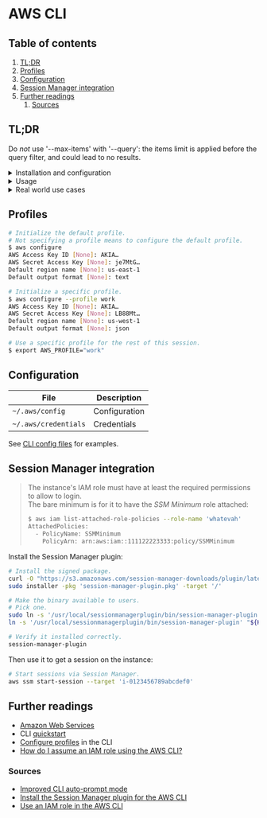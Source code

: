 # AWS CLI

## Table of contents <!-- omit in toc -->

1. [TL;DR](#tldr)
1. [Profiles](#profiles)
1. [Configuration](#configuration)
1. [Session Manager integration](#session-manager-integration)
1. [Further readings](#further-readings)
   1. [Sources](#sources)

## TL;DR

Do *not* use '--max-items' with '--query': the items limit is applied before the query filter, and could lead to no
results.

<details>
  <summary>Installation and configuration</summary>

```sh
# Install the CLI.
brew install 'awscli'

# Configure profiles.
aws configure
aws configure --profile 'work'

# Use specific profiles for the rest of the shell session.
export AWS_PROFILE='work'

# Enable auto-prompt mode (like `aws-shell` does).
aws configure set 'cli_auto_prompt' 'on-partial'
export AWS_CLI_AUTO_PROMPT='on'

# Clear cached credentials.
rm -r ~'/.aws/cli/cache'
```

</details>

<details>
  <summary>Usage</summary>

```sh
# List applications in CodeDeploy.
aws deploy list-applications

# List deployment groups defined for applications.
aws deploy list-deployment-groups --application-name 'batman'

# Show details of deployment groups.
aws deploy get-deployment-group --application-name 'batman' \
  --deployment-group-name 'production'


# Get information about the current user.
aws sts get-caller-identity

# List IAM users.
aws iam list-users
aws iam list-users --max-items '1'
aws iam list-users --query "Users[?(UserName=='mario')]"
aws iam list-users --query "Users[?(UserId=='AIDA…')].UserName"

# Create IAM users.
aws iam create-user --user-name 'luigi'

# Create access keys.
# Defaults to the current user if no user name is specified.
aws iam create-access-key
aws iam create-access-key --user-name 'luigi'

# List access keys.
# Defaults to the current user if no user name is specified.
aws iam list-access-keys
aws iam list-access-keys --user-name 'mario'

# List configured OIDC providers.
aws iam list-open-id-connect-providers

# Create policies.
aws iam create-policy \
  --policy-name 'ro-access-bucket' --policy-document 'file://bucket.ro-access.policy.json'

# Delete policies.
aws iam delete-policy --policy-arn 'arn:aws:iam::012345678901:policy/ro-access-bucket'

# Attach policies.
aws iam attach-user-policy --user-name 'me-user' \
  --policy-arn 'arn:aws:iam::012345678901:policy/ro-access-bucket'

# Detach policies.
aws iam detach-user-policy --user-name 'me-user' \
  --policy-arn 'arn:aws:iam::012345678901:policy/ro-access-bucket'

# Delete user policies.
aws iam delete-user-policy --user-name 'me-user' --policy-name 'user-ro-access-bucket'


# Show RDS instances.
aws rds describe-db-instances
aws rds describe-db-instances --output 'json' --query "DBInstances[?(DBInstanceIdentifier=='master-prod')]"


# List all SageMaker EndpointConfigurations' names.
aws sagemaker list-endpoint-configs --output 'yaml-stream' | yq -r '.[].EndpointConfigs[].EndpointConfigName' -
aws sagemaker list-endpoint-configs --output 'yaml-stream' --query 'EndpointConfigs[].EndpointConfigName' | yq -r '.[].[]' -
aws sagemaker list-endpoint-configs --output 'json' --query 'EndpointConfigs[].EndpointConfigName' | jq -r '.[]' -

# Describe all SageMaker EndpointConfigurations.
aws sagemaker list-endpoint-configs … \
| xargs -n '1' aws sagemaker describe-endpoint-config --endpoint-config-name


# List secrets stored in Secret Manager.
aws secretsmanager list-secrets

# Get information about secrets stored in Secret Manager.
aws secretsmanager describe-secret --secret-id 'ecr-pullthroughcache/docker-hub'

# Get secrets from Secret Manager.
aws secretsmanager get-secret-value --secret-id 'ecr-pullthroughcache/github'


# List SNS queues (a.k.a. 'topics').
aws sns list-topics
```

Subcommands not listed here are in their own service-specific article:

[`ebs`][ebs tldr] |
[`ec2`][ec2 tldr] |
[`ecr`][ecr tldr] |
[`eks`][eks tldr] |
[`s3`][s3 tldr] |
[`ssm`][ssm tldr]

</details>

<details>
  <summary>Real world use cases</summary>

```sh
# Get roles' ARN from their name.
aws iam list-roles --query "Roles[?RoleName == 'EKSRole'].[RoleName, Arn]"

# Assume roles given their name.
aws iam list-roles --query "Roles[?RoleName == 'EKSRole'].Arn" --output 'text' \
| xargs -I {} \
  aws sts assume-role \
    --role-arn "{}" \
    --role-session-name "AWSCLI-Session"
```

</details>

## Profiles

```sh
# Initialize the default profile.
# Not specifying a profile means to configure the default profile.
$ aws configure
AWS Access Key ID [None]: AKIA…
AWS Secret Access Key [None]: je7MtG…
Default region name [None]: us-east-1
Default output format [None]: text

# Initialize a specific profile.
$ aws configure --profile work
AWS Access Key ID [None]: AKIA…
AWS Secret Access Key [None]: LB88Mt…
Default region name [None]: us-west-1
Default output format [None]: json

# Use a specific profile for the rest of this session.
$ export AWS_PROFILE="work"
```

## Configuration

| File                 | Description   |
| -------------------- | ------------- |
| `~/.aws/config`      | Configuration |
| `~/.aws/credentials` | Credentials   |

See [CLI config files] for examples.

## Session Manager integration

> The instance's IAM role must have at least the required permissions to allow to login.<br/>
> The bare minimum is for it to have the *SSM Minimum* role attached:
>
> ```sh
> $ aws iam list-attached-role-policies --role-name 'whatevah'
> AttachedPolicies:
>   - PolicyName: SSMMinimum
>     PolicyArn: arn:aws:iam::111122223333:policy/SSMMinimum
> ```

Install the Session Manager plugin:

```sh
# Install the signed package.
curl -O "https://s3.amazonaws.com/session-manager-downloads/plugin/latest/mac_arm64/session-manager-plugin.pkg"
sudo installer -pkg 'session-manager-plugin.pkg' -target '/'

# Make the binary available to users.
# Pick one.
sudo ln -s '/usr/local/sessionmanagerplugin/bin/session-manager-plugin' '/usr/local/bin/session-manager-plugin'
ln -s '/usr/local/sessionmanagerplugin/bin/session-manager-plugin' "${HOME}/bin/session-manager-plugin"

# Verify it installed correctly.
session-manager-plugin
```

Then use it to get a session on the instance:

```sh
# Start sessions via Session Manager.
aws ssm start-session --target 'i-0123456789abcdef0'
```

## Further readings

- [Amazon Web Services]
- CLI [quickstart]
- [Configure profiles] in the CLI
- [How do I assume an IAM role using the AWS CLI?]

### Sources

- [Improved CLI auto-prompt mode]
- [Install the Session Manager plugin for the AWS CLI]
- [Use an IAM role in the AWS CLI]

<!--
  References
  -->

<!-- Knowledge base -->
[amazon web services]: README.md
[ebs tldr]: ebs.md#tldr
[ec2 tldr]: ec2.md#tldr
[ecr tldr]: ecr.md#tldr
[eks tldr]: eks.md#tldr
[s3 tldr]: s3.md#tldr
[ssm tldr]: ssm.md#tldr

<!-- Files -->
[cli config files]: ../../../examples/dotfiles/.aws

<!-- Upstream -->
[configure profiles]: https://docs.aws.amazon.com/cli/latest/userguide/cli-configure-profiles.html
[how do i assume an iam role using the aws cli?]: https://repost.aws/knowledge-center/iam-assume-role-cli
[improved cli auto-prompt mode]: https://github.com/aws/aws-cli/issues/5664
[install the session manager plugin for the aws cli]: https://docs.aws.amazon.com/systems-manager/latest/userguide/install-plugin-macos-overview.html#install-plugin-macos-signed
[quickstart]: https://docs.aws.amazon.com/cli/latest/userguide/cli-configure-quickstart.html
[use an iam role in the aws cli]: https://docs.aws.amazon.com/cli/latest/userguide/cli-configure-role.html
